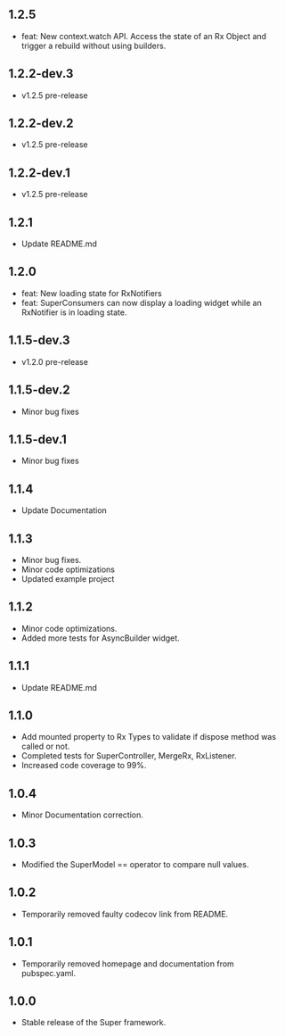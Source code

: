 ## 1.2.5

- feat: New context.watch API. Access the state of an Rx Object and trigger a rebuild without using builders.

## 1.2.2-dev.3

- v1.2.5 pre-release

## 1.2.2-dev.2

- v1.2.5 pre-release

## 1.2.2-dev.1

- v1.2.5 pre-release

## 1.2.1

- Update README.md

## 1.2.0

- feat: New loading state for RxNotifiers
- feat: SuperConsumers can now display a loading widget while an RxNotifier is in loading state.

## 1.1.5-dev.3

- v1.2.0 pre-release

## 1.1.5-dev.2

- Minor bug fixes

## 1.1.5-dev.1

- Minor bug fixes

## 1.1.4

- Update Documentation

## 1.1.3

- Minor bug fixes.
- Minor code optimizations
- Updated example project

## 1.1.2

- Minor code optimizations.
- Added more tests for AsyncBuilder widget.

## 1.1.1

- Update README.md

## 1.1.0

- Add mounted property to Rx Types to validate if dispose method was called or not.
- Completed tests for SuperController, MergeRx, RxListener.
- Increased code coverage to 99%.

## 1.0.4

- Minor Documentation correction.

## 1.0.3

- Modified the SuperModel == operator to compare null values.

## 1.0.2

- Temporarily removed faulty codecov link from README.

## 1.0.1

- Temporarily removed homepage and documentation from pubspec.yaml.

## 1.0.0

- Stable release of the Super framework.
